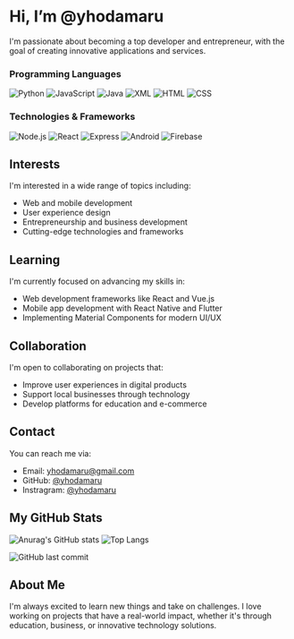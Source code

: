 # Hi, I’m @yhodamaru

I'm passionate about becoming a top developer and entrepreneur, with the goal of creating innovative applications and services.
### Programming Languages


![Python](https://img.shields.io/badge/-Python-000?&logo=Python)
![JavaScript](https://img.shields.io/badge/-JavaScript-000?&logo=JavaScript)
![Java](https://img.shields.io/badge/-Java-000?&logo=Java)
![XML](https://img.shields.io/badge/-CSS-000?&logo=css)
![HTML](https://img.shields.io/badge/-Html-000?&logo=Html)
![CSS](https://img.shields.io/badge/-CSS-000?&logo=css)

### Technologies & Frameworks

![Node.js](https://img.shields.io/badge/-Node.js-000?&logo=node.js)
![React](https://img.shields.io/badge/-React-000?&logo=React)
![Express](https://img.shields.io/badge/-Express-000?&logo=Express)
![Android](https://img.shields.io/badge/-Android-000?logo=Android)
![Firebase](https://img.shields.io/badge/-Firebase-000?logo=Firebase)



## Interests
I'm interested in a wide range of topics including:
- Web and mobile development
- User experience design
- Entrepreneurship and business development
- Cutting-edge technologies and frameworks

## Learning
I'm currently focused on advancing my skills in:
- Web development frameworks like React and Vue.js
- Mobile app development with React Native and Flutter
- Implementing Material Components for modern UI/UX

## Collaboration
I'm open to collaborating on projects that:
- Improve user experiences in digital products
- Support local businesses through technology
- Develop platforms for education and e-commerce

## Contact
You can reach me via:
- Email: yhodamaru@gmail.com
- GitHub: [@yhodamaru](https://github.com/yhodamaru)
-  Instragram: [@yhodamaru](https://instagram.com/yhodamaru)


##  My GitHub Stats

![Anurag's GitHub stats](https://github-readme-stats.vercel.app/api?username=yhodamaruu&show_icons=true&theme=radical)
![Top Langs](https://github-readme-stats.vercel.app/api/top-langs/?username=yhodamaruu&layout=compact&theme=radical)

![GitHub last commit](https://img.shields.io/github/last-commit/yhodamaruu/yhodamaruu)



## About Me
I'm always excited to learn new things and take on challenges. I love working on projects that have a real-world impact, whether it's through education, business, or innovative technology solutions.
